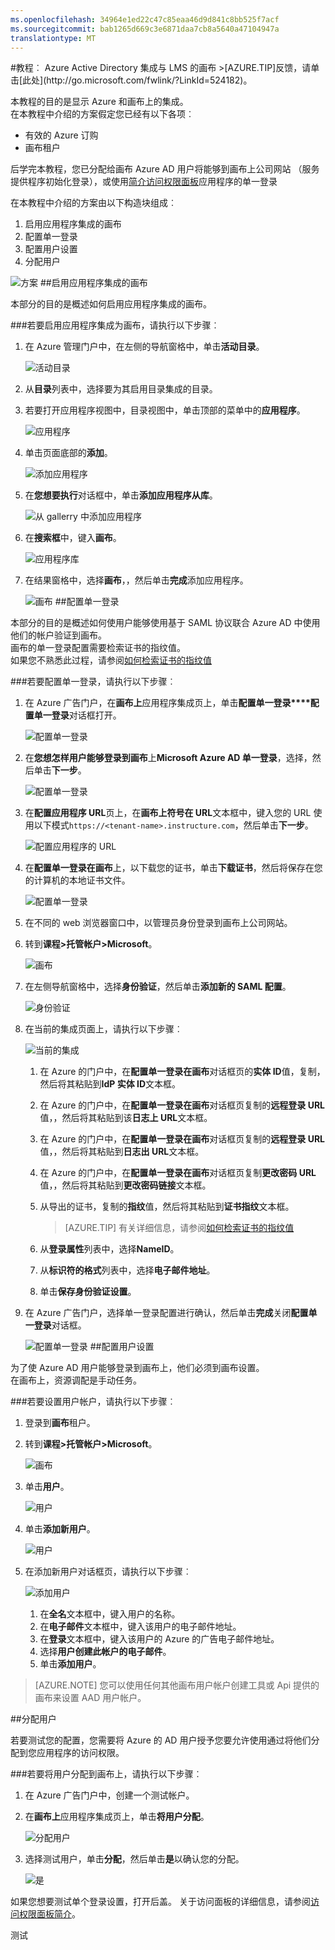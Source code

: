 ```yaml
---
ms.openlocfilehash: 34964e1ed22c47c85eaa46d9d841c8bb525f7acf
ms.sourcegitcommit: bab1265d669c3e6871daa7cb8a5640a47104947a
translationtype: MT
---
```

<properties pageTitle="教程︰ Azure Active Directory 集成与 LMS 的画布 |Microsoft Azure" description="了解如何使用画布 LMS Azure Active Directory 以启用单一登录、 自动化资源调配，和更多。" services="active-directory" authors="MarkusVi"  documentationCenter="na" manager="stevenpo"/>
<tags ms.service="active-directory" ms.devlang="na" ms.topic="article" ms.tgt_pltfrm="na" ms.workload="identity" ms.date="08/01/2015" ms.author="markvi" />
#教程︰ Azure Active Directory 集成与 LMS 的画布
>[AZURE.TIP]反馈，请单击[此处](http://go.microsoft.com/fwlink/?LinkId=524182)。

本教程的目的是显示 Azure 和画布上的集成。  
在本教程中介绍的方案假定您已经有以下各项︰

-   有效的 Azure 订购
-   画布租户

后学完本教程，您已分配给画布 Azure AD 用户将能够到画布上公司网站 （服务提供程序初始化登录），或使用[简介访问权限面板](https://msdn.microsoft.com/library/dn308586)应用程序的单一登录

在本教程中介绍的方案由以下构造块组成︰

1.  启用应用程序集成的画布
2.  配置单一登录
3.  配置用户设置
4.  分配用户

![方案](./media/active-directory-saas-canvas-lms-tutorial/IC775984.png "Scenario")
##启用应用程序集成的画布

本部分的目的是概述如何启用应用程序集成的画布。

###若要启用应用程序集成为画布，请执行以下步骤︰

1.  在 Azure 管理门户中，在左侧的导航窗格中，单击**活动目录**。

    ![活动目录](./media/active-directory-saas-canvas-lms-tutorial/IC700993.png "Active Directory")

2.  从**目录**列表中，选择要为其启用目录集成的目录。

3.  若要打开应用程序视图中，目录视图中，单击顶部的菜单中的**应用程序**。

    ![应用程序](./media/active-directory-saas-canvas-lms-tutorial/IC700994.png "Applications")

4.  单击页面底部的**添加**。

    ![添加应用程序](./media/active-directory-saas-canvas-lms-tutorial/IC749321.png "Add application")

5.  在**您想要执行**对话框中，单击**添加应用程序从库**。

    ![从 gallerry 中添加应用程序](./media/active-directory-saas-canvas-lms-tutorial/IC749322.png "Add an application from gallerry")

6.  在**搜索框**中，键入**画布**。

    ![应用程序库](./media/active-directory-saas-canvas-lms-tutorial/IC775985.png "Application Gallery")

7.  在结果窗格中，选择**画布**，，然后单击**完成**添加应用程序。

    ![画布](./media/active-directory-saas-canvas-lms-tutorial/IC775986.png "Canvas")
##配置单一登录

本部分的目的是概述如何使用户能够使用基于 SAML 协议联合 Azure AD 中使用他们的帐户验证到画布。  
画布的单一登录配置需要检索证书的指纹值。  
如果您不熟悉此过程，请参阅[如何检索证书的指纹值](http://youtu.be/YKQF266SAxI)

###若要配置单一登录，请执行以下步骤︰

1.  在 Azure 广告门户，在**画布上**应用程序集成页上，单击**配置单一登录****配置单一登录**对话框打开。

    ![配置单一登录](./media/active-directory-saas-canvas-lms-tutorial/IC771709.png "Configure single sign-on")

2.  在**您想怎样用户能够登录到画布**上**Microsoft Azure AD 单一登录**，选择，然后单击**下一步**。

    ![配置单一登录](./media/active-directory-saas-canvas-lms-tutorial/IC775987.png "Configure Single Sign-On")

3.  在**配置应用程序 URL**页上，在**画布上符号在 URL**文本框中，键入您的 URL 使用以下模式`https://<tenant-name>.instructure.com`，然后单击**下一步**。

    ![配置应用程序的 URL](./media/active-directory-saas-canvas-lms-tutorial/IC775988.png "Configure App URL")

4.  在**配置单一登录在画布**上，以下载您的证书，单击**下载证书**，然后将保存在您的计算机的本地证书文件。

    ![配置单一登录](./media/active-directory-saas-canvas-lms-tutorial/IC775989.png "Configure Single Sign-On")

5.  在不同的 web 浏览器窗口中，以管理员身份登录到画布上公司网站。

6.  转到**课程\>托管帐户\>Microsoft**。

    ![画布](./media/active-directory-saas-canvas-lms-tutorial/IC775990.png "Canvas")

7.  在左侧导航窗格中，选择**身份验证**，然后单击**添加新的 SAML 配置**。

    ![身份验证](./media/active-directory-saas-canvas-lms-tutorial/IC775991.png "Authentication")

8.  在当前的集成页面上，请执行以下步骤︰

    ![当前的集成](./media/active-directory-saas-canvas-lms-tutorial/IC775992.png "Current Integration")

    1.  在 Azure 的门户中，在**配置单一登录在画布**对话框页的**实体 ID**值，复制，然后将其粘贴到**IdP 实体 ID**文本框。
    2.  在 Azure 的门户中，在**配置单一登录在画布**对话框页复制的**远程登录 URL**值，，然后将其粘贴到该**日志上 URL**文本框。
    3.  在 Azure 的门户中，在**配置单一登录在画布**对话框页复制的**远程登录 URL**值，，然后将其粘贴到**日志出 URL**文本框。
    4.  在 Azure 的门户中，在**配置单一登录在画布**对话框页复制**更改密码 URL**值，，然后将其粘贴到**更改密码链接**文本框。
    5.  从导出的证书，复制的**指纹**值，然后将其粘贴到**证书指纹**文本框。  

        >[AZURE.TIP] 有关详细信息，请参阅[如何检索证书的指纹值](http://youtu.be/YKQF266SAxI)

    6.  从**登录属性**列表中，选择**NameID**。
    7.  从**标识符的格式**列表中，选择**电子邮件地址**。
    8.  单击**保存身份验证设置**。

9.  在 Azure 广告门户，选择单一登录配置进行确认，然后单击**完成**关闭**配置单一登录**对话框。

    ![配置单一登录](./media/active-directory-saas-canvas-lms-tutorial/IC775993.png "Configure Single Sign-On")
##配置用户设置

为了使 Azure AD 用户能够登录到画布上，他们必须到画布设置。  
在画布上，资源调配是手动任务。

###若要设置用户帐户，请执行以下步骤︰

1.  登录到**画布**租户。

2.  转到**课程\>托管帐户\>Microsoft**。

    ![画布](./media/active-directory-saas-canvas-lms-tutorial/IC775990.png "Canvas")

3.  单击**用户**。

    ![用户](./media/active-directory-saas-canvas-lms-tutorial/IC775995.png "Users")

4.  单击**添加新用户**。

    ![用户](./media/active-directory-saas-canvas-lms-tutorial/IC775996.png "Users")

5.  在添加新用户对话框页，请执行以下步骤︰

    ![添加用户](./media/active-directory-saas-canvas-lms-tutorial/IC775997.png "Add User")

    1.  在**全名**文本框中，键入用户的名称。
    2.  在**电子邮件**文本框中，键入该用户的电子邮件地址。
    3.  在**登录**文本框中，键入该用户的 Azure 的广告电子邮件地址。
    4.  选择**用户创建此帐户的电子邮件**。
    5.  单击**添加用户**。

>[AZURE.NOTE] 您可以使用任何其他画布用户帐户创建工具或 Api 提供的画布来设置 AAD 用户帐户。

##分配用户

若要测试您的配置，您需要将 Azure 的 AD 用户授予您要允许使用通过将他们分配到您应用程序的访问权限。

###若要将用户分配到画布上，请执行以下步骤︰

1.  在 Azure 广告门户中，创建一个测试帐户。

2.  在**画布上**应用程序集成页上，单击**将用户分配**。

    ![分配用户](./media/active-directory-saas-canvas-lms-tutorial/IC775998.png "Assigning users")

3.  选择测试用户，单击**分配**，然后单击**是**以确认您的分配。

    ![是](./media/active-directory-saas-canvas-lms-tutorial/IC767830.png "Yes")

如果您想要测试单个登录设置，打开后盖。 关于访问面板的详细信息，请参阅[访问权限面板简介](https://msdn.microsoft.com/library/dn308586)。

测试
